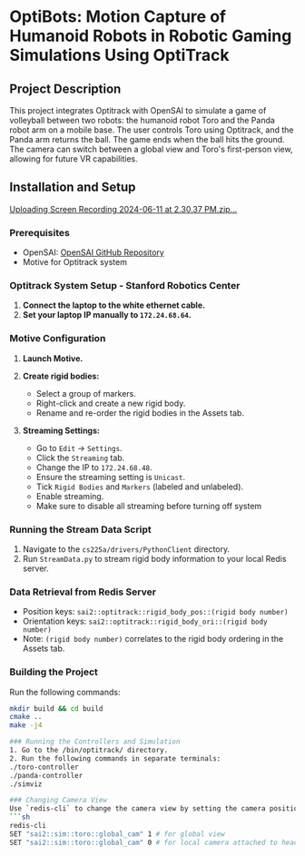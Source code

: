 # OptiBots: Motion Capture of Humanoid Robots in Robotic Gaming Simulations Using OptiTrack

## Project Description
This project integrates Optitrack with OpenSAI to simulate a game of volleyball between two robots: the humanoid robot Toro and the Panda robot arm on a mobile base. The user controls Toro using Optitrack, and the Panda arm returns the ball. The game ends when the ball hits the ground. The camera can switch between a global view and Toro's first-person view, allowing for future VR capabilities.

## Installation and Setup
[Uploading Screen Recording 2024-06-11 at 2.30.37 PM.zip…]()


### Prerequisites
- OpenSAI: [OpenSAI GitHub Repository](https://github.com/manips-sai-org/OpenSai)
- Motive for Optitrack system

### Optitrack System Setup -  Stanford Robotics Center 
1. **Connect the laptop to the white ethernet cable.**
2. **Set your laptop IP manually to `172.24.68.64`.**

### Motive Configuration
1. **Launch Motive.**
2. **Create rigid bodies:**
   - Select a group of markers.
   - Right-click and create a new rigid body.
   - Rename and re-order the rigid bodies in the Assets tab.

3. **Streaming Settings:**
   - Go to `Edit` -> `Settings`.
   - Click the `Streaming` tab.
   - Change the IP to `172.24.68.48`.
   - Ensure the streaming setting is `Unicast`.
   - Tick `Rigid Bodies` and `Markers` (labeled and unlabeled).
   - Enable streaming.
   - Make sure to disable all streaming before turning off system

### Running the Stream Data Script
1. Navigate to the `cs225a/drivers/PythonClient` directory.
2. Run `StreamData.py` to stream rigid body information to your local Redis server.

### Data Retrieval from Redis Server
- Position keys: `sai2::optitrack::rigid_body_pos::(rigid body number)`
- Orientation keys: `sai2::optitrack::rigid_body_ori::(rigid body number)`
- Note: `(rigid body number)` correlates to the rigid body ordering in the Assets tab.

### Building the Project
Run the following commands:
   ```sh
   mkdir build && cd build
   cmake ..
   make -j4

### Running the Controllers and Simulation
1. Go to the /bin/optitrack/ directory.
2. Run the following commands in separate terminals:
./toro-controller
./panda-controller
./simviz

### Changing Camera View
Use `redis-cli` to change the camera view by setting the camera position Redis key to zero:
```sh
redis-cli
SET "sai2::sim::toro::global_cam" 1 # for global view
SET "sai2::sim::toro::global_cam" 0 # for local camera attached to head view
